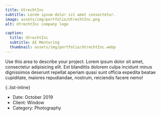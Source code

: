 ```yaml
---
title: UtrechtInc
subtitle: Lorem ipsum dolor sit amet consectetur.
image: assets/img/portfolio/UtrechtInc.png
alt: UtrechtInc company logo

caption:
  title: UtrechtInc
  subtitle: AI Mentoring
  thumbnail: assets/img/portfolio/UtrechtInc.webp
---
```

Use this area to describe your project. Lorem ipsum dolor sit amet, consectetur adipisicing elit. Est blanditiis dolorem culpa incidunt minus dignissimos deserunt repellat aperiam quasi sunt officia expedita beatae cupiditate, maiores repudiandae, nostrum, reiciendis facere nemo!

{:.list-inline}
- Date: October 2019
- Client: Window
- Category: Photography

